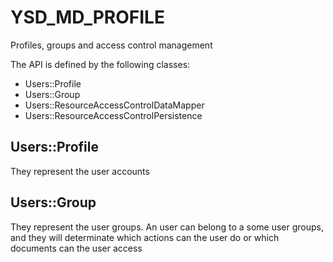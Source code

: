 YSD_MD_PROFILE
==============

<p>Profiles, groups and access control management</p>

<p>The API is defined by the following classes:</p>

<ul>
  <li>Users::Profile</li>
  <li>Users::Group</li>
  <li>Users::ResourceAccessControlDataMapper</li>
  <li>Users::ResourceAccessControlPersistence</li>
</ul>

<h2>Users::Profile</h2>

<p>They represent the user accounts</p>

<h2>Users::Group</h2>

<p>They represent the user groups. An user can belong to a some user groups, and they will determinate which actions 
can the user do or which documents can the user access</p>

